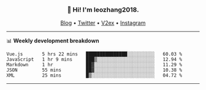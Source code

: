 <h3 align="center">👋 Hi! I'm leozhang2018.</h3>
<p align="center">
  <a href="https://code.leozhang2018.me">Blog</a> •
  <a href="https://twitter.com/leozhang2018">Twitter</a> •
  <a href="https://www.v2ex.com/member/leozhang">V2ex</a> •
  <a href="https://www.instagram.com/leozhanghere">Instagram</a>
</p>

-------

📊 **Weekly development breakdown**
<!--START_SECTION:waka-->
```text
Vue.js       5 hrs 22 mins   ███████████████░░░░░░░░░░   60.03 % 
JavaScript   1 hr 9 mins     ███▒░░░░░░░░░░░░░░░░░░░░░   12.94 % 
Markdown     1 hr            ██▓░░░░░░░░░░░░░░░░░░░░░░   11.29 % 
JSON         55 mins         ██▓░░░░░░░░░░░░░░░░░░░░░░   10.38 % 
XML          25 mins         █▒░░░░░░░░░░░░░░░░░░░░░░░   04.72 % 
```
<!--END_SECTION:waka-->
-------
